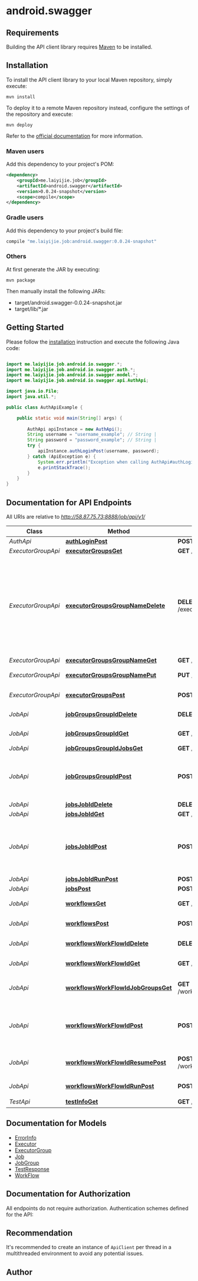 # android.swagger

## Requirements

Building the API client library requires [Maven](https://maven.apache.org/) to be installed.

## Installation

To install the API client library to your local Maven repository, simply execute:

```shell
mvn install
```

To deploy it to a remote Maven repository instead, configure the settings of the repository and execute:

```shell
mvn deploy
```

Refer to the [official documentation](https://maven.apache.org/plugins/maven-deploy-plugin/usage.html) for more information.

### Maven users

Add this dependency to your project's POM:

```xml
<dependency>
    <groupId>me.laiyijie.job</groupId>
    <artifactId>android.swagger</artifactId>
    <version>0.0.24-snapshot</version>
    <scope>compile</scope>
</dependency>
```

### Gradle users

Add this dependency to your project's build file:

```groovy
compile "me.laiyijie.job:android.swagger:0.0.24-snapshot"
```

### Others

At first generate the JAR by executing:

    mvn package

Then manually install the following JARs:

* target/android.swagger-0.0.24-snapshot.jar
* target/lib/*.jar

## Getting Started

Please follow the [installation](#installation) instruction and execute the following Java code:

```java

import me.laiyijie.job.android.io.swagger.*;
import me.laiyijie.job.android.io.swagger.auth.*;
import me.laiyijie.job.android.io.swagger.model.*;
import me.laiyijie.job.android.io.swagger.api.AuthApi;

import java.io.File;
import java.util.*;

public class AuthApiExample {

    public static void main(String[] args) {
        
        AuthApi apiInstance = new AuthApi();
        String username = "username_example"; // String | 
        String password = "password_example"; // String | 
        try {
            apiInstance.authLoginPost(username, password);
        } catch (ApiException e) {
            System.err.println("Exception when calling AuthApi#authLoginPost");
            e.printStackTrace();
        }
    }
}

```

## Documentation for API Endpoints

All URIs are relative to *http://58.87.75.73:8888/job/api/v1/*

Class | Method | HTTP request | Description
------------ | ------------- | ------------- | -------------
*AuthApi* | [**authLoginPost**](docs/AuthApi.md#authLoginPost) | **POST** /auth/login | 
*ExecutorGroupApi* | [**executorGroupsGet**](docs/ExecutorGroupApi.md#executorGroupsGet) | **GET** /executor/groups | 
*ExecutorGroupApi* | [**executorGroupsGroupNameDelete**](docs/ExecutorGroupApi.md#executorGroupsGroupNameDelete) | **DELETE** /executor/groups/{groupName} | 删除整个group，但是还在运行的执行机还是会重新生成这个group，会清空当前group下的所有执行机记录
*ExecutorGroupApi* | [**executorGroupsGroupNameGet**](docs/ExecutorGroupApi.md#executorGroupsGroupNameGet) | **GET** /executor/groups/{groupName} | 
*ExecutorGroupApi* | [**executorGroupsGroupNamePut**](docs/ExecutorGroupApi.md#executorGroupsGroupNamePut) | **PUT** /executor/groups/{groupName} | 只能修改描述
*ExecutorGroupApi* | [**executorGroupsPost**](docs/ExecutorGroupApi.md#executorGroupsPost) | **POST** /executor/groups | 添加执行机组
*JobApi* | [**jobGroupsGroupIdDelete**](docs/JobApi.md#jobGroupsGroupIdDelete) | **DELETE** /job/groups/{groupId} | 删除jobgroup
*JobApi* | [**jobGroupsGroupIdGet**](docs/JobApi.md#jobGroupsGroupIdGet) | **GET** /job/groups/{groupId} | 获取单个执行组的信息
*JobApi* | [**jobGroupsGroupIdJobsGet**](docs/JobApi.md#jobGroupsGroupIdJobsGet) | **GET** /job/groups/{groupId}/jobs | 
*JobApi* | [**jobGroupsGroupIdPost**](docs/JobApi.md#jobGroupsGroupIdPost) | **POST** /job/groups/{groupId} | 修改jobgroup信息 只能修改 名字、第几步、描述
*JobApi* | [**jobsJobIdDelete**](docs/JobApi.md#jobsJobIdDelete) | **DELETE** /jobs/{jobId} | 
*JobApi* | [**jobsJobIdGet**](docs/JobApi.md#jobsJobIdGet) | **GET** /jobs/{jobId} | 
*JobApi* | [**jobsJobIdPost**](docs/JobApi.md#jobsJobIdPost) | **POST** /jobs/{jobId} | 修改job 信息 只能修改 名字、描述、脚本、使用的执行机组
*JobApi* | [**jobsJobIdRunPost**](docs/JobApi.md#jobsJobIdRunPost) | **POST** /jobs/{jobId}/run | 
*JobApi* | [**jobsPost**](docs/JobApi.md#jobsPost) | **POST** /jobs | 
*JobApi* | [**workflowsGet**](docs/JobApi.md#workflowsGet) | **GET** /workflows | 获取工作流列表
*JobApi* | [**workflowsPost**](docs/JobApi.md#workflowsPost) | **POST** /workflows | 创建一个工作流
*JobApi* | [**workflowsWorkFlowIdDelete**](docs/JobApi.md#workflowsWorkFlowIdDelete) | **DELETE** /workflows/{workFlowId} | 删除这个工作流
*JobApi* | [**workflowsWorkFlowIdGet**](docs/JobApi.md#workflowsWorkFlowIdGet) | **GET** /workflows/{workFlowId} | 获取单个工作流信息
*JobApi* | [**workflowsWorkFlowIdJobGroupsGet**](docs/JobApi.md#workflowsWorkFlowIdJobGroupsGet) | **GET** /workflows/{workFlowId}/job/groups | 获取工作流下的所有执行组
*JobApi* | [**workflowsWorkFlowIdPost**](docs/JobApi.md#workflowsWorkFlowIdPost) | **POST** /workflows/{workFlowId} | 修改这个工作流信息，只能修改 名字、描述、执行间隔
*JobApi* | [**workflowsWorkFlowIdResumePost**](docs/JobApi.md#workflowsWorkFlowIdResumePost) | **POST** /workflows/{workFlowId}/resume | 从失败处执行这个workflow
*JobApi* | [**workflowsWorkFlowIdRunPost**](docs/JobApi.md#workflowsWorkFlowIdRunPost) | **POST** /workflows/{workFlowId}/run | 从头执行这个workflow
*TestApi* | [**testInfoGet**](docs/TestApi.md#testInfoGet) | **GET** /test/info | 测试接口


## Documentation for Models

 - [ErrorInfo](docs/ErrorInfo.md)
 - [Executor](docs/Executor.md)
 - [ExecutorGroup](docs/ExecutorGroup.md)
 - [Job](docs/Job.md)
 - [JobGroup](docs/JobGroup.md)
 - [TestResponse](docs/TestResponse.md)
 - [WorkFlow](docs/WorkFlow.md)


## Documentation for Authorization

All endpoints do not require authorization.
Authentication schemes defined for the API:

## Recommendation

It's recommended to create an instance of `ApiClient` per thread in a multithreaded environment to avoid any potential issues.

## Author



